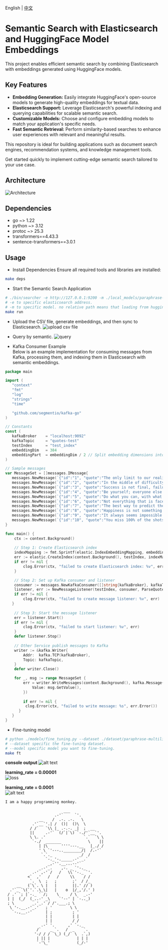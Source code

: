 English | [中文](README_ZH.md)

# Semantic Search with Elasticsearch and HuggingFace Model Embeddings  

This project enables efficient semantic search by combining Elasticsearch with embeddings generated using HuggingFace models.  

## Key Features  
- **Embedding Generation:** Easily integrate HuggingFace's open-source models to generate high-quality embeddings for textual data.  
- **Elasticsearch Support:** Leverage Elasticsearch's powerful indexing and querying capabilities for scalable semantic search.  
- **Customizable Models:** Choose and configure embedding models to match your application's specific needs.  
- **Fast Semantic Retrieval:** Perform similarity-based searches to enhance user experiences with relevant and meaningful results.  

This repository is ideal for building applications such as document search engines, recommendation systems, and knowledge management tools.  

Get started quickly to implement cutting-edge semantic search tailored to your use case.  

## Architecture
![Architecture](architecture.png)

## Dependencies
- go ~> 1.22
- python ~> 3.12
- protoc ~> 25.3
- transformers==4.43.3
- sentence-transformers==3.0.1

## Usage
- Install Dependencies
   Ensure all required tools and libraries are installed:
```bash
make deps
```

- Start the Semantic Search Application
```bash
# ./bin/searcher -e http://127.0.0.1:9200 -m ./local_models/paraphrase-multilingual-MiniLM-L12-v2
# -e to specific elasticsearch address.
# -m to specific model. no relative path means that loading from hugging-face.
make run
```

- Upload the CSV file, generate embeddings, and then sync to Elasticsearch.
![upload csv file](upload.png)

- Query by semantic.
![query](query.png)

- Kafka Consumer Example  
Below is an example implementation for consuming messages from Kafka, processing them, and indexing them in Elasticsearch with semantic embeddings.
```go
package main

import (
   "context"
   "fmt"
   "log"
   "strings"
   "time"

   "github.com/segmentio/kafka-go"
)

// Constants
const (
   kafkaBroker    = "localhost:9092"
   kafkaTopic     = "quotes-test"
   testIndex      = "test_index"
   embeddingDim   = 384
   embeddingPart  = embeddingDim / 2 // Split embedding dimensions into two parts
)

// Sample messages
var MessageSet = []messages.IMessage{
   messages.NewMessage(`{"id":"1", "quote":"The only limit to our realization of tomorrow is our doubts of today.", "author":"Franklin D. Roosevelt"}`),
   messages.NewMessage(`{"id":"2", "quote":"In the middle of difficulty lies opportunity.", "author":"Albert Einstein"}`),
   messages.NewMessage(`{"id":"3", "quote":"Success is not final, failure is not fatal: It is the courage to continue that counts.", "author":"Winston Churchill"}`),
   messages.NewMessage(`{"id":"4", "quote":"Be yourself; everyone else is already taken.", "author":"Oscar Wilde"}`),
   messages.NewMessage(`{"id":"5", "quote":"Do what you can, with what you have, where you are.", "author":"Theodore Roosevelt"}`),
   messages.NewMessage(`{"id":"6", "quote":"Not everything that is faced can be changed, but nothing can be changed until it is faced.", "author":"James Baldwin"}`),
   messages.NewMessage(`{"id":"7", "quote":"The best way to predict the future is to create it.", "author":"Peter Drucker"}`),
   messages.NewMessage(`{"id":"8", "quote":"Happiness is not something ready made. It comes from your own actions.", "author":"Dalai Lama"}`),
   messages.NewMessage(`{"id":"9", "quote":"It always seems impossible until it’s done.", "author":"Nelson Mandela"}`),
   messages.NewMessage(`{"id":"10", "quote":"You miss 100% of the shots you don’t take.", "author":"Wayne Gretzky"}`),
}

func main() {
    ctx := context.Background()
	
	// Step 1: Create Elasticsearch index 
	indexMapping := fmt.Sprintf(elastic.IndexEmbeddingMapping, embeddingPart, embeddingPart)
    err := elastic.CreateIndex(context.Background(), testIndex, indexMapping)
    if err != nil {
		clog.Error(ctx, "failed to create Elasticsearch index: %v", err)
    }

    // Step 2: Set up Kafka consumer and listener
    consumer := messages.NewKafkaConsumer([]string{kafkaBroker}, kafkaTopic, groupID, kafka.LastOffset)
    listener, err := NewMessageListener(testIndex, consumer, ParseQuote)
    if err != nil {
		clog.Error(ctx, "failed to create message listener: %v", err)
   } 
   
    // Step 3: Start the message listener
    err = listener.Start()
    if err != nil {
        clog.Error(ctx, "failed to start listener: %v", err)
    }
    defer listener.Stop()
   
    // Other Service publish messages to Kafka
    writer := &kafka.Writer{
        Addr:  kafka.TCP(kafkaBroker),
        Topic: kafkaTopic,
    }
    defer writer.Close()

    for _, msg := range MessageSet {
        err = writer.WriteMessages(context.Background(), kafka.Message{
            Value: msg.GetValue(),
        })
		
		if err != nil {
         clog.Error(ctx, "failed to write message: %s", err.Error())
      }
   }
}

```




- Fine-tuning model
```bash
# python ./modelx/fine_tuning.py --dataset ./dataset/paraphrase-multilingual-minilm-l12-v2_dataset.csv --model ./output/local_models/paraphrase-multilingual-MiniLM-L12-v2 --version v1
# --dataset specific the fine-tuning dataset.
# --model specific model you want to fine-tuning.
make ft
```
**console output**
![alt text](fine-tuning.png)

**learning_rate = 0.00001**  
![loss](loss.png)

**learning_rate = 0.0001**  
![alt text](loss_v1.png)

```text
I am a happy programming monkey.

                          ___
                      .-'`     `'.
               __    /  .-. .-.   \
            .'`__`'.| /  ()|  ()\  \
           / /`   `\\ |_ .-.-. _|  ;  __
           ||     .-'`  (/`|`\) `-./'`__`'.
           \ \. .'                 `.`  `\ \
            `-./  _______            \    ||
               | |\      ''''---.__   |_./ /
               ' \ `'---..________/|  /.-'`
                `.`._            _/  /
                  `-._'-._____.-' _.`
                   _,-''.__...--'`
               _.-'_.    ,-. _ `'-._
            .-' ,-' /   /   \\`'-._ `'.
          <`  ,'   /   /     \\    / /
           `.  \  ;   ;       ;'  / /_
     __   (`\`. \ |   |       ||.' // )
  .'`_ `\(`'.`.\_\|   |    o  |/_,'/.' )
 / .' `; |`-._ ` /;    \     / \   _.-'
 | |  (_/  (_..-' _\    `'--' | `-.._)
 ; \        _.'_.' / /'.___.; \
  \ '-.__.-'_.'   ; '        \ \
   `-.,__.-'      | ;         ; '
                  | |         | |
                  | |         / /
                .-' '.      ,' `-._
              /`    _ `.   /  _    `.
             '-/ / / `\_) (_/` \  .`,)
              | || |            | | |
              `-'\_'            (_/-'
```                                 
